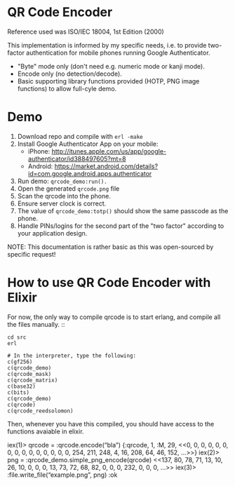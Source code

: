 QR Code Encoder
===============

Reference used was ISO/IEC 18004, 1st Edition (2000)

This implementation is informed by my specific needs, i.e. to provide
two-factor authentication for mobile phones running Google Authenticator.

+ "Byte" mode only (don't need e.g. numeric mode or kanji mode).
+ Encode only (no detection/decode).
+ Basic supporting library functions provided (HOTP, PNG image functions) to allow full-cyle demo.

Demo
====

1. Download repo and compile with `erl -make`
2. Install Google Authenticator App on your mobile:
	+ iPhone:  http://itunes.apple.com/us/app/google-authenticator/id388497605?mt=8
	+ Android: https://market.android.com/details?id=com.google.android.apps.authenticator
3. Run demo: `qrcode_demo:run().`
4. Open the generated `qrcode.png` file
5. Scan the qrcode into the phone.
6. Ensure server clock is correct.
7. The value of `qrcode_demo:totp()` should show the same passcode as the phone.
8. Handle PINs/logins for the second part of the "two factor" according to your application design.

NOTE: This documentation is rather basic as this was open-sourced by specific request!


How to use QR Code Encoder with Elixir
======================================

For now, the only way to compile qrcode is to start erlang, and compile all the files manually.
::

    cd src
    erl

    # In the interpreter, type the following:
    c(gf256)
    c(qrcode_demo)
    c(qrcode_mask)
    c(qrcode_matrix)
    c(base32)
    c(bits)
    c(qrcode_demo)
    c(qrcode)
    c(qrcode_reedsolomon)

Then, whenever you have this compiled, you should have access to the functions avaiable in elixir.

 iex(1)> qrcode = :qrcode.encode(“bla”)
 {:qrcode, 1, :M, 29,
  <<0, 0, 0, 0, 0, 0, 0, 0, 0, 0, 0, 0, 0, 0, 0, 254, 211, 248, 4, 16, 208, 64, 46, 152, ...>>}
  iex(2)> png = :qrcode_demo.simple_png_encode(qrcode)
  <<137, 80, 78, 71, 13, 10, 26, 10, 0, 0, 0, 13, 73, 72, 68, 82, 0, 0, 0, 232, 0, 0, 0, ...>>
  iex(3)> :file.write_file(“example.png”, png)
  :ok

